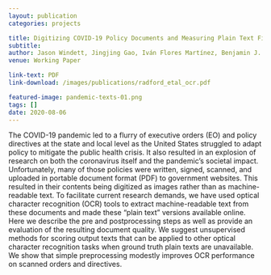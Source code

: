```yaml
---
layout: publication
categories: projects

title: Digitizing COVID-19 Policy Documents and Measuring Plain Text Fidelity
subtitle: 
author: Jason Windett, Jingjing Gao, Iván Flores Martínez, Benjamin J. Radford
venue: Working Paper

link-text: PDF
link-download: /images/publications/radford_etal_ocr.pdf

featured-image: pandemic-texts-01.png
tags: []
date: 2020-08-06
---
```


The COVID-19 pandemic led to a flurry of executive orders (EO) and policy directives at the state and local level as the United States struggled to adapt policy to mitigate the public health crisis. It also resulted in an explosion of research on both the coronavirus itself and the pandemic’s societal impact. Unfortunately, many of those policies were written, signed, scanned, and uploaded in portable document format (PDF) to government websites. This resulted in their contents being digitized as images rather than as machine-readable text. To facilitate current research demands, we have used optical character recognition (OCR) tools to extract machine-readable text from these documents and made these “plain text” versions available online. Here we describe the pre and postprocessing steps as well as provide an evaluation of the resulting document quality. We suggest unsupervised methods for scoring output texts that can be applied to other optical character recognition tasks when ground truth plain texts are unavailable. We show that simple preprocessing modestly improves OCR performance on scanned orders and directives.
